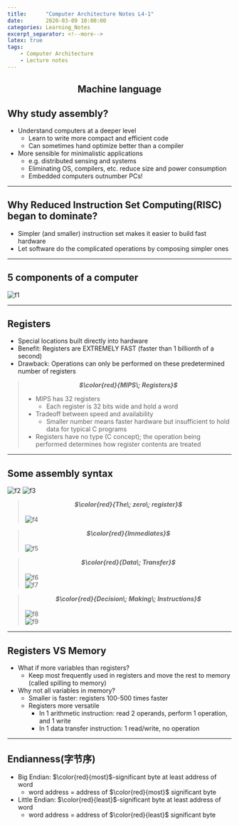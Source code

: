 ```yaml
---
title:      "Computer Architecture Notes L4-1"
date:       2020-03-09 10:00:00
categories: Learning_Notes
excerpt_separator: <!--more-->
latex: true
tags:
    - Computer Architecture
    - Lecture notes
---
```

## <center>Machine language</center>
<!--more-->

## Why study assembly?  
* Understand computers at a deeper level
    - Learn to write more compact and efficient code
    - Can sometimes hand optimize better than a compiler
* More sensible for minimalistic applications
    - e.g. distributed sensing and systems
    - Eliminating OS, compilers, etc. reduce size and power consumption
    - Embedded computers outnumber PCs!

***
## Why Reduced Instruction Set Computing(RISC) began to dominate?
* Simpler (and smaller) instruction set makes it easier to build fast hardware
* Let software do the complicated operations by composing simpler ones

***
## 5 components of a computer
![f1]({{site.baseurl}}/assets/images/images_of_blog/CA_notes_L4-1_f1.png)

***
## Registers
* Special locations built directly into hardware
* Benefit:  Registers are EXTREMELY FAST (faster than 1 billionth of a second)
* Drawback:  Operations can only be performed on these predetermined number of registers
>  ***<center>$\color{red}{MIPS\; Registers}$</center>***
> * MIPS has 32 registers
>   - Each register is 32 bits wide and hold a word
> * Tradeoff between speed and availability
>   - Smaller number means faster hardware but insufficient to hold data for typical C programs
> * Registers have no type (C concept); the operation being performed determines how register contents are treated

***
## Some assembly syntax
![f2]({{site.baseurl}}/assets/images/images_of_blog/CA_notes_L4-1_f2.png)
![f3]({{site.baseurl}}/assets/images/images_of_blog/CA_notes_L4-1_f3.png)
> ***<center>$\color{red}{The\; zero\; register}$</center>***  
> ![f4]({{site.baseurl}}/assets/images/images_of_blog/CA_notes_L4-1_f4.png)

> ***<center>$\color{red}{Immediates}$</center>***  
> ![f5]({{site.baseurl}}/assets/images/images_of_blog/CA_notes_L4-1_f5.png)

> ***<center>$\color{red}{Data\; Transfer}$</center>***  
> ![f6]({{site.baseurl}}/assets/images/images_of_blog/CA_notes_L4-1_f6.png)  
> ![f7]({{site.baseurl}}/assets/images/images_of_blog/CA_notes_L4-1_f7.png)

> ***<center>$\color{red}{Decision\; Making\; Instructions}$</center>***  
> ![f8]({{site.baseurl}}/assets/images/images_of_blog/CA_notes_L4-1_f8.png)  
> ![f9]({{site.baseurl}}/assets/images/images_of_blog/CA_notes_L4-1_f9.png)

***
## Registers VS Memory
* What if more variables than registers?
    - Keep most frequently used in registers and move the rest to memory (called spilling to memory)
* Why not all variables in memory?
    - Smaller is faster: registers 100-500 times faster
    - Registers more versatile
      * In 1 arithmetic instruction:  read 2 operands, perform 1 operation, and 1 write
      * In 1 data transfer instruction:  1 read/write, no operation

***
## Endianness(字节序)
* Big Endian: $\color{red}{most}$-significant byte at least address of word
    - word address = address of $\color{red}{most}$ significant byte
* Little Endian: $\color{red}{least}$-significant byte at least address of word
    - word address = address of $\color{red}{least}$ significant byte

